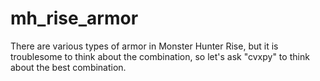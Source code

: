 # mh_rise_armor
There are various types of armor in Monster Hunter Rise, but it is troublesome to think about the combination, so let's ask "cvxpy" to think about the best combination.

